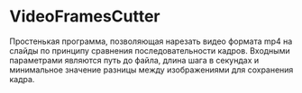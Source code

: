 # VideoFramesCutter

Простенькая программа, позволяющая нарезать видео формата mp4 на слайды по принципу сравнения последовательности кадров.
Входными параметрами являются путь до файла, длина шага в секундах и минимальное значение разницы между изображениями для сохранения кадра.
